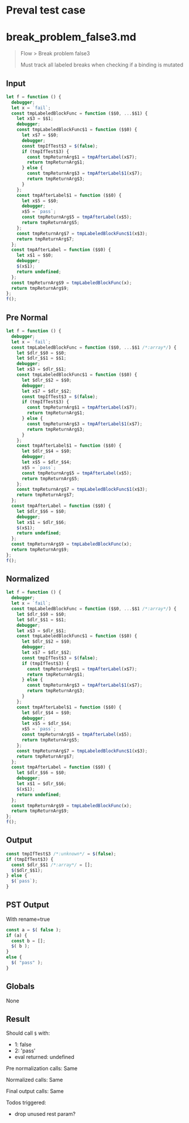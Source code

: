 # Preval test case

# break_problem_false3.md

> Flow > Break problem false3
>
> Must track all labeled breaks when checking if a binding is mutated

## Input

`````js filename=intro
let f = function () {
  debugger;
  let x = `fail`;
  const tmpLabeledBlockFunc = function ($$0, ...$$1) {
    let x$3 = $$1;
    debugger;
    const tmpLabeledBlockFunc$1 = function ($$0) {
      let x$7 = $$0;
      debugger;
      const tmpIfTest$3 = $(false);
      if (tmpIfTest$3) {
        const tmpReturnArg$1 = tmpAfterLabel(x$7);
        return tmpReturnArg$1;
      } else {
        const tmpReturnArg$3 = tmpAfterLabel$1(x$7);
        return tmpReturnArg$3;
      }
    };
    const tmpAfterLabel$1 = function ($$0) {
      let x$5 = $$0;
      debugger;
      x$5 = `pass`;
      const tmpReturnArg$5 = tmpAfterLabel(x$5);
      return tmpReturnArg$5;
    };
    const tmpReturnArg$7 = tmpLabeledBlockFunc$1(x$3);
    return tmpReturnArg$7;
  };
  const tmpAfterLabel = function ($$0) {
    let x$1 = $$0;
    debugger;
    $(x$1);
    return undefined;
  };
  const tmpReturnArg$9 = tmpLabeledBlockFunc(x);
  return tmpReturnArg$9;
};
f();
`````

## Pre Normal


`````js filename=intro
let f = function () {
  debugger;
  let x = `fail`;
  const tmpLabeledBlockFunc = function ($$0, ...$$1 /*:array*/) {
    let $dlr_$$0 = $$0;
    let $dlr_$$1 = $$1;
    debugger;
    let x$3 = $dlr_$$1;
    const tmpLabeledBlockFunc$1 = function ($$0) {
      let $dlr_$$2 = $$0;
      debugger;
      let x$7 = $dlr_$$2;
      const tmpIfTest$3 = $(false);
      if (tmpIfTest$3) {
        const tmpReturnArg$1 = tmpAfterLabel(x$7);
        return tmpReturnArg$1;
      } else {
        const tmpReturnArg$3 = tmpAfterLabel$1(x$7);
        return tmpReturnArg$3;
      }
    };
    const tmpAfterLabel$1 = function ($$0) {
      let $dlr_$$4 = $$0;
      debugger;
      let x$5 = $dlr_$$4;
      x$5 = `pass`;
      const tmpReturnArg$5 = tmpAfterLabel(x$5);
      return tmpReturnArg$5;
    };
    const tmpReturnArg$7 = tmpLabeledBlockFunc$1(x$3);
    return tmpReturnArg$7;
  };
  const tmpAfterLabel = function ($$0) {
    let $dlr_$$6 = $$0;
    debugger;
    let x$1 = $dlr_$$6;
    $(x$1);
    return undefined;
  };
  const tmpReturnArg$9 = tmpLabeledBlockFunc(x);
  return tmpReturnArg$9;
};
f();
`````

## Normalized


`````js filename=intro
let f = function () {
  debugger;
  let x = `fail`;
  const tmpLabeledBlockFunc = function ($$0, ...$$1 /*:array*/) {
    let $dlr_$$0 = $$0;
    let $dlr_$$1 = $$1;
    debugger;
    let x$3 = $dlr_$$1;
    const tmpLabeledBlockFunc$1 = function ($$0) {
      let $dlr_$$2 = $$0;
      debugger;
      let x$7 = $dlr_$$2;
      const tmpIfTest$3 = $(false);
      if (tmpIfTest$3) {
        const tmpReturnArg$1 = tmpAfterLabel(x$7);
        return tmpReturnArg$1;
      } else {
        const tmpReturnArg$3 = tmpAfterLabel$1(x$7);
        return tmpReturnArg$3;
      }
    };
    const tmpAfterLabel$1 = function ($$0) {
      let $dlr_$$4 = $$0;
      debugger;
      let x$5 = $dlr_$$4;
      x$5 = `pass`;
      const tmpReturnArg$5 = tmpAfterLabel(x$5);
      return tmpReturnArg$5;
    };
    const tmpReturnArg$7 = tmpLabeledBlockFunc$1(x$3);
    return tmpReturnArg$7;
  };
  const tmpAfterLabel = function ($$0) {
    let $dlr_$$6 = $$0;
    debugger;
    let x$1 = $dlr_$$6;
    $(x$1);
    return undefined;
  };
  const tmpReturnArg$9 = tmpLabeledBlockFunc(x);
  return tmpReturnArg$9;
};
f();
`````

## Output


`````js filename=intro
const tmpIfTest$3 /*:unknown*/ = $(false);
if (tmpIfTest$3) {
  const $dlr_$$1 /*:array*/ = [];
  $($dlr_$$1);
} else {
  $(`pass`);
}
`````

## PST Output

With rename=true

`````js filename=intro
const a = $( false );
if (a) {
  const b = [];
  $( b );
}
else {
  $( "pass" );
}
`````

## Globals

None

## Result

Should call `$` with:
 - 1: false
 - 2: 'pass'
 - eval returned: undefined

Pre normalization calls: Same

Normalized calls: Same

Final output calls: Same

Todos triggered:
- drop unused rest param?